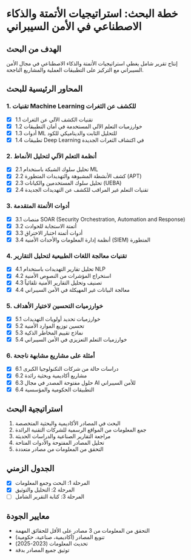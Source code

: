 # خطة البحث: استراتيجيات الأتمتة والذكاء الاصطناعي في الأمن السيبراني

## الهدف من البحث
إنتاج تقرير شامل يغطي استراتيجيات الأتمتة والذكاء الاصطناعي في مجال الأمن السيبراني مع التركيز على التطبيقات العملية والمشاريع الناجحة.

## المحاور الرئيسية للبحث

### 1. تقنيات Machine Learning للكشف عن الثغرات
- [x] 1.1 تقنيات الكشف الآلي عن الثغرات
- [x] 1.2 خوارزميات التعلم الآلي المستخدمة في أمان التطبيقات
- [x] 1.3 أدوات ML للتحليل الثابت والديناميكي للكود
- [x] 1.4 تطبيقات Deep Learning في اكتشاف الثغرات الجديدة

### 2. أنظمة التعلم الآلي لتحليل الأنماط
- [x] 2.1 تحليل سلوك الشبكة باستخدام ML
- [x] 2.2 كشف الأنشطة المشبوهة والتهديدات المتطورة (APT)
- [x] 2.3 تحليل سلوك المستخدمين والكيانات (UEBA)
- [x] 2.4 تقنيات التعلم غير المراقب للكشف عن التهديدات الجديدة

### 3. أدوات الأتمتة المتقدمة
- [x] 3.1 منصات SOAR (Security Orchestration, Automation and Response)
- [x] 3.2 أتمتة الاستجابة للحوادث
- [x] 3.3 أدوات أتمتة اختبار الاختراق
- [x] 3.4 أنظمة إدارة المعلومات والأحداث الأمنية (SIEM) المتطورة

### 4. تقنيات معالجة اللغات الطبيعية لتحليل التقارير
- [x] 4.1 تحليل تقارير التهديدات باستخدام NLP
- [x] 4.2 استخراج المؤشرات من النصوص الأمنية
- [x] 4.3 تصنيف وتحليل التقارير الأمنية تلقائياً
- [x] 4.4 معالجة البيانات غير المهيكلة في الأمن السيبراني

### 5. خوارزميات التحسين لاختيار الأهداف
- [x] 5.1 خوارزميات تحديد أولويات التهديدات
- [x] 5.2 تحسين توزيع الموارد الأمنية
- [x] 5.3 نماذج تقييم المخاطر الذكية
- [x] 5.4 خوارزميات التعلم التعزيزي في الأمن السيبراني

### 6. أمثلة على مشاريع مشابهة ناجحة
- [x] 6.1 دراسات حالة من شركات التكنولوجيا الكبرى
- [x] 6.2 مشاريع أكاديمية وبحثية رائدة
- [x] 6.3 حلول مفتوحة المصدر في مجال AI للأمن السيبراني
- [x] 6.4 التطبيقات الحكومية والمؤسسية

## استراتيجية البحث
1. البحث في المصادر الأكاديمية والبحثية المتخصصة
2. جمع المعلومات من المواقع الرسمية للشركات التقنية الرائدة
3. مراجعة التقارير الصناعية والدراسات الحديثة
4. تحليل المصادر المفتوحة والأدوات المتاحة
5. التحقق من المعلومات من مصادر متعددة

## الجدول الزمني
- [x] المرحلة 1: البحث وجمع المعلومات
- [x] المرحلة 2: التحليل والتوثيق
- [ ] المرحلة 3: كتابة التقرير الشامل

## معايير الجودة
- التحقق من المعلومات من 3 مصادر على الأقل للحقائق المهمة
- تنويع المصادر (أكاديمية، صناعية، حكومية)
- تحديث المعلومات (2023-2025)
- توثيق جميع المصادر بدقة